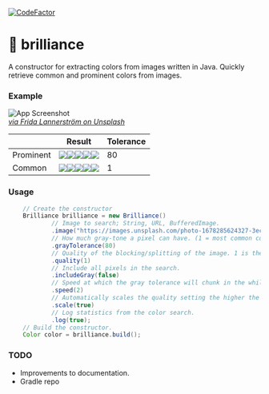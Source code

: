 [![CodeFactor](https://www.codefactor.io/repository/github/steventheperson/brilliance/badge)](https://www.codefactor.io/repository/github/steventheperson/brilliance)
# 🎨 brilliance

A constructor for extracting colors from images written in Java. Quickly retrieve common and prominent colors from images.

### Example

![App Screenshot](https://images.unsplash.com/photo-1678285624327-3ec8a48e1609?ixlib=rb-4.0.3&ixid=MnwxMjA3fDB8MHxwaG90by1wYWdlfHx8fGVufDB8fHx8&auto=format&fit=crop&w=340&q=80)\
*[via Frida Lannerström on Unsplash](https://unsplash.com/@fridalannerstrom)*

[p]: https://via.placeholder.com/10/ff9e13?text=+
[c]: https://via.placeholder.com/10/90c1c5?text=+

|           | Result                         | Tolerance |
|-----------|--------------------------------|-----------|
| Prominent | ![][p]![][p]![][p]![][p]![][p] | 80        |
| Common    | ![][c]![][c]![][c]![][c]![][c] | 1         |

### Usage

```java
    // Create the constructor
    Brilliance brilliance = new Brilliance()
            // Image to search; String, URL, BufferedImage.
            .image("https://images.unsplash.com/photo-1678285624327-3ec8a48e1609?ixlib=rb-4.0.3&ixid=MnwxMjA3fDB8MHxwaG90by1wYWdlfHx8fGVufDB8fHx8")
            // How much gray-tone a pixel can have. (1 = most common color, higher = more prominent)
            .grayTolerance(80)
            // Quality of the blocking/splitting of the image. 1 is the highest quality.
            .quality(1)
            // Include all pixels in the search.
            .includeGray(false)
            // Speed at which the gray tolerance will chunk in the while loop when a color is null.
            .speed(2)
            // Automatically scales the quality setting the higher the image pixel count.
            .scale(true)
            // Log statistics from the color search.
            .log(true);
    // Build the constructor.
    Color color = brilliance.build();
```
### TODO
- Improvements to documentation.
- Gradle repo
